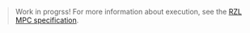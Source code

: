 > Work in progrss! For more information about execution, see the [RZL MPC specification](https://github.com/renproject/rzl-mpc-specification).